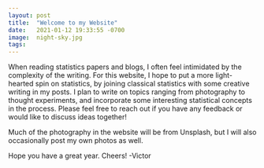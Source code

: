 ```yaml
---
layout: post
title:  "Welcome to my Website"
date:   2021-01-12 19:33:55 -0700
image:  night-sky.jpg
tags:   
---
```



When reading statistics papers and blogs, I often feel intimidated by the complexity of the writing. For this website, I hope to put a more light-hearted spin on statistics, by joining classical statistics with some creative writing in my posts. I plan to write on topics ranging from photography to thought experiments, and incorporate some interesting statistical concepts in the process. 
Please feel free to reach out if you have any feedback or would like to discuss ideas together!

Much of the photography in the website will be from Unsplash, but I will also occasionally post my own photos as well.

Hope you have a great year. Cheers!
-Victor
